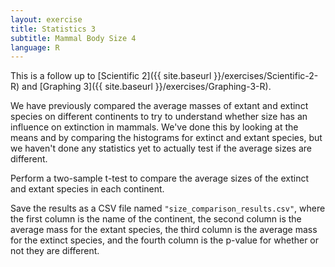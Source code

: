 ```yaml
---
layout: exercise
title: Statistics 3
subtitle: Mammal Body Size 4
language: R
---
```


This is a follow up to [Scientific 2]({{ site.baseurl }}/exercises/Scientific-2-R)
and [Graphing 3]({{ site.baseurl }}/exercises/Graphing-3-R).

We have previously compared the average masses of extant and extinct species on
different continents to try to understand whether size has an influence on
extinction in mammals. We've done this by looking at the means and by comparing
the histograms for extinct and extant species, but we haven't done any
statistics yet to actually test if the average sizes are different.

Perform a two-sample t-test to compare the average sizes of the extinct and 
extant species in each continent.

Save the results as a CSV file named `"size_comparison_results.csv"`, where the
first column is the name of the continent, the second column is the average mass
for the extant species, the third column is the average mass for the extinct
species, and the fourth column is the p-value for whether or not they are
different.
